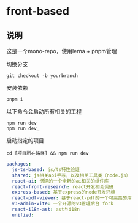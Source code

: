 # front-based
## 说明
这是一个mono-repo，使用lerna + pnpm管理

切换分支
```shell
git checkout -b yourbranch
```

安装依赖
```shell
pnpm i
```

以下命令会启动所有相关的工程
```shell
npm run dev
npm run dev_

```

启动指定的项目
```shell
cd [项目所在路径] && npm run dev
```

```yaml
packages:
  js-ts-based: js/ts特性验证
  shared: js相关api手写，以及相关工具类（node.js）
  react-ai: 搭建的一个全新的ai相关的组件库
  react-front-research: react开发相关调研
  express-based: 基于express的node开发环境
  react-pdf-viewer: 基于react-pdf的一个可高亮的库
  v3-admin-vite: 一个开源的v3管理后台 fork
  react-i18n-ast: ast与i18n
  unified: 
```
